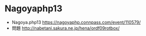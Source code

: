 # Nagoyaphp13


- Nagoya.php13 https://nagoyaphp.connpass.com/event/110579/
- 問題 http://nabetani.sakura.ne.jp/hena/ordf09rotbox/
